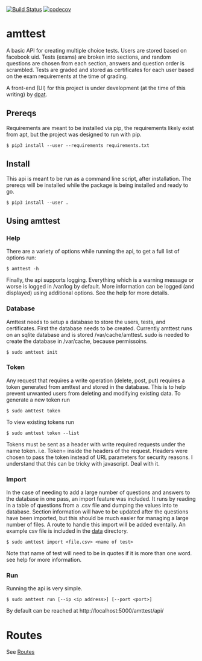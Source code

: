 [![Build Status](https://travis-ci.org/asbalderson/amttest.svg?branch=master)](https://travis-ci.com/asbalderson/amttest)
[![codecov](https://codecov.io/gh/asbalderson/amttest/branch/master/graph/badge.svg)](https://codecov.io/gh/asbalderson/amttest)

# amttest

A basic API for creating multiple choice tests.  Users are stored based on
facebook uid.  Tests (exams) are broken into sections, and random questions are
chosen from each section, answers and question order is scrambled.  Tests are
graded and stored as certificates for each user based on the exam requirements
at the time of grading.

A front-end (UI) for this project is under development (at the time of this
writing) by [dpat](https://github.com/dpat).

## Prereqs

Requirements are meant to be installed via pip, the requirements likely exist
from apt, but the project was designed to run with pip.
```
$ pip3 install --user --requirements requirements.txt
```

## Install

This api is meant to be run as a command line script, after installation.  The
prereqs will be installed while the package is being installed and ready to go.
```
$ pip3 install --user .
```

## Using amttest
### Help
There are a variety of options while running the api, to get a full list of
options run:

```
$ amttest -h
```
Finally, the api supports logging.  Everything which is a warning message or
worse is logged in /var/log by default.  More information can be logged (and
displayed) using additional options.  See the help for more details.

### Database
Amttest needs to setup a database to store the users, tests, and certificates.
First the database needs to be created.  Currently amttest runs on an sqlite
database and is stored /var/cache/amttest.
sudo is needed to create the database in /var/cache, because permissoins.
```
$ sudo amttest init
```

### Token
Any request that requires a write operation (delete, post, put) requires a
token generated from amttest and stored in the database.  This is to help
prevent unwanted users from deleting and modifying existing data.  To generate
a new token run
```
$ sudo amttest token
```
To view existing tokens run
```
$ sudo amttest token --list
```
Tokens must be sent as a header with write required requests under the name
token.  i.e. Token=<string of characters> inside the headers of the request.
Headers were chosen to pass the token instead of URL parameters for security
reasons.  I understand that this can be tricky with javascript.  Deal with it.

### Import
In the case of needing to add a large number of questions and answers to the
database in one pass, an import feature was included.  It runs by reading in a
table of questions from a .csv file and dumping the values into te database.
Section information will have to be updated after the questions have been
imported, but this should be much easier for managing a large number of files.
A route to handle this import will be added eventally.  An example csv file is
included in the [data](./data) directory.
```
$ sudo amttest import <file.csv> <name of test>
```
Note that name of test will need to be in quotes if it is more than one word.
see help for more information.

### Run
Running the api is very simple.
```
$ sudo amttest run [--ip <ip address>] [--port <port>]
```
By default can be reached at http://localhost:5000/amttest/api/<route>

# Routes
See [Routes](./amttest/routes/README.md)